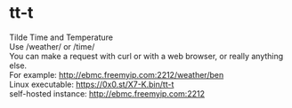 # tt-t
Tilde Time and Temperature  
Use /weather/<username> or /time/<username>  
You can make a request with curl or with a web browser, or really anything else.  
For example: http://ebmc.freemyip.com:2212/weather/ben  
Linux executable: https://0x0.st/X7-K.bin/tt-t  
self-hosted instance: http://ebmc.freemyip.com:2212  
